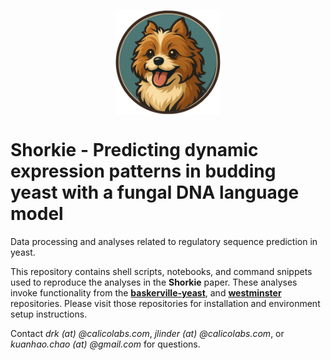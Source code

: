 <img
  src="./shorkie_logo.png"
  alt="Shorkie logo"
  style="display:block; margin-inline:auto; width:33.333%; height:auto;"
/>

# Shorkie - Predicting dynamic expression patterns in budding yeast with a fungal DNA language model

Data processing and analyses related to regulatory sequence prediction in yeast.

This repository contains shell scripts, notebooks, and command snippets used to reproduce the analyses in the **Shorkie** paper. These analyses invoke functionality from the <a href="https://github.com/calico/baskerville-yeast" target="_blank"><strong>baskerville-yeast</strong></a>, and <a href="https://github.com/calico/westminster" target="_blank"><strong>westminster</strong></a> repositories. Please visit those repositories for installation and environment setup instructions.


Contact *drk (at) @calicolabs.com*, *jlinder (at) @calicolabs.com*, or *kuanhao.chao (at) @gmail.com* for questions.
